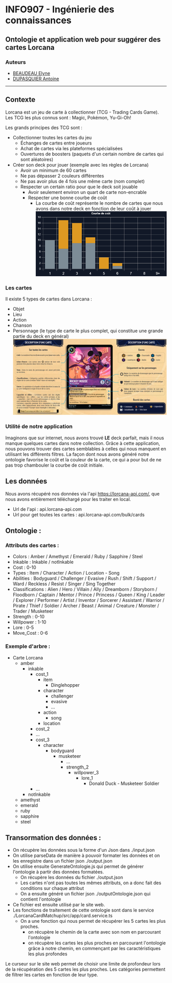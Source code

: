 # INFO907 - Ingénierie des connaissances
## Ontologie et application web pour suggérer des cartes Lorcana

### Auteurs
- [BEAUDEAU Elyne]()
- [DUPASQUIER Antoine]()

---
## Contexte
Lorcana est un jeu de carte à collectionner (TCG - Trading Cards Game). Les TCG les plus connus sont : Magic, Pokémon, Yu-Gi-Oh!

Les grands principes des TCG sont : 
- Collectionner toutes les cartes du jeu
  - Échanges de cartes entre joueurs
  - Achat de cartes via les plateformes spécialisées
  - Ouvertures de boosters (paquets d'un certain nombre de cartes qui sont aléatoires)
- Créer son deck pour jouer (exemple avec les règles de Lorcana)
  - Avoir un minimum de 60 cartes
  - Ne pas dépasser 2 couleurs différentes
  - Ne pas avoir plus de 4 fois une même carte (nom complet)
  - Respecter un certain ratio pour que le deck soit jouable
    - Avoir seulement environ un quart de carte non-encrable
    - Respecter une bonne courbe de coût
      - La courbe de coût représente le nombre de cartes que nous avons dans notre deck en fonction de leur coût à jouer
      ![Exemple courbe de coût](img.png)

### Les cartes
Il existe 5 types de cartes dans Lorcana :
- Objet
- Lieu
- Action
- Chanson
- Personnage (le type de carte le plus complet, qui constitue une grande partie du deck en général)
![Description d'une carte](img_1.png)

### Utilité de notre application
Imaginons que sur internet, nous avons trouvé **LE** deck parfait, mais il nous manque quelques cartes dans notre collection. 
Grâce à cette application, nous pouvons trouver des cartes semblables à celles qui nous manquent en utilisant les différents filtres. 
La façon dont nous avons généré notre ontologie favorise le coût et la couleur de la carte, ce qui a pour but de ne pas trop chambouler la courbe de coût initiale.

## Les données
Nous avons récupéré nos données via l'api https://lorcana-api.com/, que nous avons entièrement téléchargé pour les traiter en local.
- Url de l'api : api.lorcana-api.com
- Url pour get toutes les cartes : api.lorcana-api.com/bulk/cards

## Ontologie :

### Attributs des cartes :

- Colors : Amber / Amethyst / Emerald / Ruby / Sapphire / Steel
- Inkable : Inkable / notInkable
- Cost : 0-10
- Types : Item / Character / Action / Location
      - Song
- Abilities : Bodyguard / Challenger / Evasive / Rush / Shift / Support / Ward / Reckless / Resist / Singer / Sing Together
- Classifications : Alien / Hero / Villain / Ally / Dreamborn / Storyborn / Floodborn / Captain / Mentor / Prince / Princess / Queen / King / Leader / Explorer / Performer / Artist / Inventor / Sorcerer / Assistant / Warrior / Pirate / Thief / Soldier / Archer / Beast / Animal / Creature / Monster / Trader / Musketeer
- Strength : 0-10
- Willpower : 1-10
- Lore : 0-5
- Move_Cost : 0-6 


### Exemple d'arbre :

- Carte Lorcana
  - amber
      - inkable 
         - cost_1
            - item
              - Dinglehopper
            - character
              - challenger
              - evasive
              - ...
            - action
              - song
            - location
         - cost_2
          - ...
         - cost_3
           - character
               - bodyguard
                   - musketeer
                     - ...
                     - strength_2
                       - willpower_3
                         - lore_1
                           - Donald Duck - Musketeer Soldier
         - ...
     - notInkable
  - amethyst
  - emerald
  - ruby
  - sapphire
  - steel


## Transormation des données :

- On récupère les données sous la forme d'un Json dans ./input.json
- On utilise parseData de manière à pouvoir formater les données et on les enregistre dans un fichier json ./output.json
- On utilise ensuite GenerateOntologie.js qui permet de générer l'ontologie à partir des données formatées.
  - On récupère les données du fichier ./output.json
  - Les cartes n'ont pas toutes les mêmes attributs, on a donc fait des conditions sur chaque attribut
  - On a ensuite généré un fichier json ./outputOntologie.json qui contient l'ontologie
- Ce fichier est ensuite utilisé par le site web.
- Les fonctions de traitement de cette ontologie sont dans le service ./LorcanaCardMatchup/src/app/card.service.ts
  - On a une fonction qui nous permet de récupérer les 5 cartes les plus proches.
    - on récupère le chemin de la carte avec son nom en parcourant l'ontologie
    - on récupère les cartes les plus proches en parcourant l'ontologie grâce à notre chemin, en commençant par les caractéristiques les plus profondes

Le curseur sur le site web permet de choisir une limite de profondeur lors de la récupération des 5 cartes les plus proches.
Les catégories permettent de filtrer les cartes en fonction de leur type.


